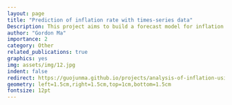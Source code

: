 ```yaml
---
layout: page
title: "Prediction of inflation rate with times-series data"
Description: This project aims to build a forecast model for inflation rate in Canada
author: "Gordon Ma"
importance: 2
category: Other
related_publications: true
graphics: yes
img: assets/img/12.jpg
indent: false
redirect: https://guojunma.github.io/projects/analysis-of-inflation-using-ARIMA-modelling
geometry: left=1.5cm,right=1.5cm,top=1cm,bottom=1.5cm
fontsize: 12pt
---
```

